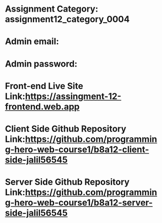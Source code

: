 # Assignment Category: assignment12_category_0004
# Admin email:
# Admin password:
# Front-end Live Site Link:https://assingment-12-frontend.web.app
# Client Side Github Repository Link:https://github.com/programming-hero-web-course1/b8a12-client-side-jalil56545
# Server Side Github Repository Link:https://github.com/programming-hero-web-course1/b8a12-server-side-jalil56545
